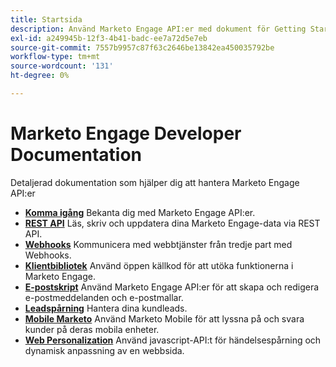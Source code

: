 ```yaml
---
title: Startsida
description: Använd Marketo Engage API:er med dokument för Getting Started, REST, Webhooks, klientbibliotek, e-postskript, lead tracking, mobil- och webbpersonalisering.
exl-id: a249945b-12f3-4b41-badc-ee7a72d5e7eb
source-git-commit: 7557b9957c87f63c2646be13842ea450035792be
workflow-type: tm+mt
source-wordcount: '131'
ht-degree: 0%

---
```



# Marketo Engage Developer Documentation

Detaljerad dokumentation som hjälper dig att hantera Marketo Engage API:er

* [**Komma igång**](getting-started.md) Bekanta dig med Marketo Engage API:er.
* [**REST API**](https://developer.adobe.com/marketo-apis/) Läs, skriv och uppdatera dina Marketo Engage-data via REST API.
* [**Webhooks**](webhooks/webhooks.md) Kommunicera med webbtjänster från tredje part med Webhooks.
* [**Klientbibliotek**](https://github.com/Marketo/Community-Supported-Client-Libraries) Använd öppen källkod för att utöka funktionerna i Marketo Engage.
* [**E-postskript**](email-scripting.md) Använd Marketo Engage API:er för att skapa och redigera e-postmeddelanden och e-postmallar.
* [**Leadspårning**](javascript-api/lead-tracking.md) Hantera dina kundleads.
* [**Mobile Marketo**](mobile/mobile.md) Använd Marketo Mobile för att lyssna på och svara kunder på deras mobila enheter.
* [**Web Personalization**](javascript-api/web-personalization.md) Använd javascript-API:t för händelsespårning och dynamisk anpassning av en webbsida.
